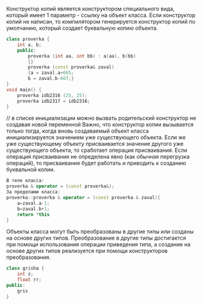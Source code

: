 Конструктор копий является конструктором специального вида, который имеет 1 параметр - ссылку на объект класса. Если конструктор копий не написан, то компилятором генерируется конструктор копий по умолчанию, который создает буквальную копию объекта.
```cpp
class proverka {
	int a, b;
	public:
		proverka (int aa, int bb) : a(aa), b(bb)
		{}
		proverka (const proverka& zaval)
		{a = zaval.a+665;
		b = zaval.b-667;}
}
void main() {
	proverka idb2316 (25, 25);
	proverka idb2317 = idb2316;
}
```
// в списке инициализации можно вызвать родительский конструктор не создавая новой переменной
Важно, что конструктор копии вызывается только тогда, когда вновь создаваемый объект класса инициализируется значением уже существующего объекта. Если же уже существующему объекту присваивается значение другого уже существующего объекта, то сработает операция присваивания. Если операция присваивания не определена явно (как обычная перегрузка операций), то присваивание будет работать и приводить к созданию буквальной копии.
```cpp
В теле класса:
proverka & operator = (const proverka&);
За пределами класса:
proverka::proverka & operator = (const proverka & zaval){
	a=zaval.a-1;
	b=zaval.b+1;
	return *this
}
```
Объекты класса могут быть преобразованы в другие типы или созданы на основе других типов. Преобразование в другие типы достигается при помощи использования операции приведения типа, а создание на основе других типов реализуется при помощи конструкторов преобразования.
```cpp
class grisha {
	int z;
	float rr;
public:
	gris
}
```